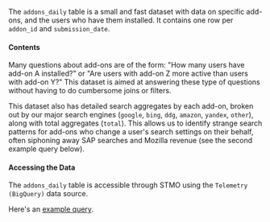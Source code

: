 The `addons_daily` table is a small and fast dataset with data on specific add-ons, and the users who have them installed. It contains one row per `addon_id` and `submission_date`. 

#### Contents

Many questions about add-ons are of the form: "How many users have add-on A installed?" or "Are users with add-on Z more active than users with add-on Y?" This dataset is aimed at answering these type of questions without having to do cumbersome joins or filters. 

This dataset also has detailed search aggregates by each add-on, broken out by our major search engines (`google`, `bing`, `ddg`, `amazon`, `yandex`, `other`), along with total aggregates (`total`). This allows us to identify strange search patterns for add-ons who change a user's search settings on their behalf, often siphoning away SAP searches and Mozilla revenue (see the second example query below).

#### Accessing the Data

The `addons_daily` table is accessible through STMO using the
`Telemetry (BigQuery)` data source.

Here's an [example query](https://sql.telemetry.mozilla.org/queries/71007/source).

